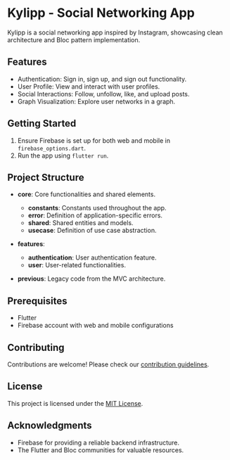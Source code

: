 # Kylipp - Social Networking App

Kylipp is a social networking app inspired by Instagram, showcasing clean architecture and Bloc pattern implementation.

## Features

- Authentication: Sign in, sign up, and sign out functionality.
- User Profile: View and interact with user profiles.
- Social Interactions: Follow, unfollow, like, and upload posts.
- Graph Visualization: Explore user networks in a graph.

## Getting Started

1. Ensure Firebase is set up for both web and mobile in `firebase_options.dart`.
2. Run the app using `flutter run`.

## Project Structure

- **core**: Core functionalities and shared elements.

  - **constants**: Constants used throughout the app.
  - **error**: Definition of application-specific errors.
  - **shared**: Shared entities and models.
  - **usecase**: Definition of use case abstraction.

- **features**:
  - **authentication**: User authentication feature.
  - **user**: User-related functionalities.
- **previous**: Legacy code from the MVC architecture.

## Prerequisites

- Flutter
- Firebase account with web and mobile configurations

## Contributing

Contributions are welcome! Please check our [contribution guidelines](CONTRIBUTING.md).

## License

This project is licensed under the [MIT License](LICENSE.md).

## Acknowledgments

- Firebase for providing a reliable backend infrastructure.
- The Flutter and Bloc communities for valuable resources.
